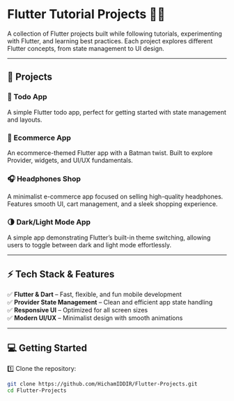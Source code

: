 # Flutter Tutorial Projects 🦄🦇  

A collection of Flutter projects built while following tutorials, experimenting with Flutter, and learning best practices. Each project explores different Flutter concepts, from state management to UI design.  

---

## 📱 Projects  

### 📝 Todo App  
A simple Flutter todo app, perfect for getting started with state management and layouts.  

### 🛒 Ecommerce App  
An ecommerce-themed Flutter app with a Batman twist. Built to explore Provider, widgets, and UI/UX fundamentals.  

### 🎧 Headphones Shop  
A minimalist e-commerce app focused on selling high-quality headphones. Features smooth UI, cart management, and a sleek shopping experience.  

### 🌗 Dark/Light Mode App  
A simple app demonstrating Flutter’s built-in theme switching, allowing users to toggle between dark and light mode effortlessly.  

---

## ⚡ Tech Stack & Features  
✅ **Flutter & Dart** – Fast, flexible, and fun mobile development  
✅ **Provider State Management** – Clean and efficient app state handling  
✅ **Responsive UI** – Optimized for all screen sizes  
✅ **Modern UI/UX** – Minimalist design with smooth animations  

---

## 💻 Getting Started  

1️⃣ Clone the repository:  
```sh
git clone https://github.com/HichamIDDIR/Flutter-Projects.git
cd Flutter-Projects
```
